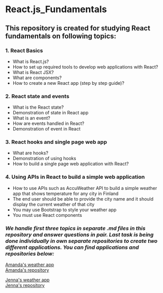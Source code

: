 # React.js_Fundamentals

## This repository is created for studying React fundamentals on following topics:

### 1. React Basics
  - What is React.js?
  - How to set up required tools to develop web applications with React?
  - What is React JSX?
  - What are components?
  - How to create a new React app (step by step guide)?
  

### 2. React state and events
  - What is the React state?
  - Demonstration of state in React app
  - What is an event?
  - How are events handled in React?
  - Demonstration of event in React

### 3. React hooks and single page web app
  - What are hooks?
  - Demonstration of using hooks
  - How to build a single page web application with React?

### 4. Using APIs in React to build a simple web application
  - How to use APIs such as AccuWeather API to build a simple weather app that shows temperature for any city in Finland
  - The end user should be able to provide the city name and it should display the current weather of that city
  - You may use Bootstrap to style your weather app
  - You must use React components

### *We handle first three topics in separate .md files in this repository and answer questions in pair. Last task is being done individually in own separate repositories to create two different applications. You can find applications and repositories below:*

[Amanda's weather app](https://amakarj.github.io/react-weather-app)  
[Amanda's repository](https://github.com/amakarj/react-weather-app)    

[Jenna's weather app](https://jenhakk.github.io/react-weather-app)  
[Jenna's repository](https://github.com/jenhakk/react-weather-app)

